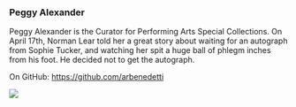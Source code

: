 ### Peggy Alexander

Peggy Alexander is the Curator for Performing Arts Special Collections. On 
April 17th, Norman Lear told her a great story about waiting for an autograph from Sophie Tucker, and watching her spit a huge ball of phlegm inches from his foot. He decided not to get the autograph.

On GitHub: https://github.com/arbenedetti

![](./docs/01-florida-manatee-670.jpg)
